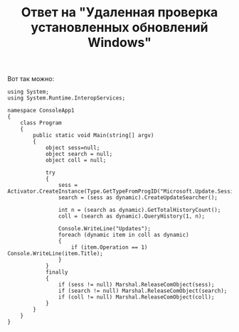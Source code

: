 ﻿---
title: "Ответ на \"Удаленная проверка установленных обновлений Windows\""
se.owner.user_id: 240512
se.owner.display_name: "MSDN.WhiteKnight"
se.owner.link: "https://ru.stackoverflow.com/users/240512/msdn-whiteknight"
se.answer_id: 969825
se.question_id: 969166
se.post_type: answer
se.score: 1
se.is_accepted: False
---
<p>Вот так можно:</p>

<pre><code>using System;
using System.Runtime.InteropServices;

namespace ConsoleApp1
{
    class Program
    {
        public static void Main(string[] argv)
        {
            object sess=null;
            object search = null;
            object coll = null;

            try
            {
                sess = Activator.CreateInstance(Type.GetTypeFromProgID("Microsoft.Update.Session","compname"));
                search = (sess as dynamic).CreateUpdateSearcher();

                int n = (search as dynamic).GetTotalHistoryCount();
                coll = (search as dynamic).QueryHistory(1, n);

                Console.WriteLine("Updates");
                foreach (dynamic item in coll as dynamic)
                {
                    if (item.Operation == 1) Console.WriteLine(item.Title);
                }
            }
            finally
            {
                if (sess != null) Marshal.ReleaseComObject(sess);
                if (search != null) Marshal.ReleaseComObject(search);
                if (coll != null) Marshal.ReleaseComObject(coll);
            }
        }
    }
}
</code></pre>
